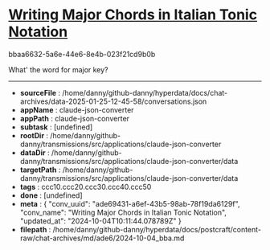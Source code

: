 # [Writing Major Chords in Italian Tonic Notation](https://claude.ai/chat/ade69431-a6ef-43b5-98ab-78f19da6129f)

bbaa6632-5a6e-44e6-8e4b-023f21cd9b0b

What' the word for major key?

---

* **sourceFile** : /home/danny/github-danny/hyperdata/docs/chat-archives/data-2025-01-25-12-45-58/conversations.json
* **appName** : claude-json-converter
* **appPath** : claude-json-converter
* **subtask** : [undefined]
* **rootDir** : /home/danny/github-danny/transmissions/src/applications/claude-json-converter
* **dataDir** : /home/danny/github-danny/transmissions/src/applications/claude-json-converter/data
* **targetPath** : /home/danny/github-danny/transmissions/src/applications/claude-json-converter/data
* **tags** : ccc10.ccc20.ccc30.ccc40.ccc50
* **done** : [undefined]
* **meta** : {
  "conv_uuid": "ade69431-a6ef-43b5-98ab-78f19da6129f",
  "conv_name": "Writing Major Chords in Italian Tonic Notation",
  "updated_at": "2024-10-04T10:11:44.078789Z"
}
* **filepath** : /home/danny/github-danny/hyperdata/docs/postcraft/content-raw/chat-archives/md/ade6/2024-10-04_bba.md